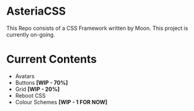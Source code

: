 # AsteriaCSS
This Repo consists of a CSS Framework written by Moon.
This project is currently on-going.

# Current Contents
- Avatars
- Buttons **[WIP - 70%]**
- Grid **[WIP - 20%]**
- Reboot CSS
- Colour Schemes **[WIP - 1 FOR NOW]**
